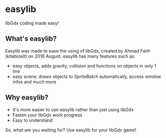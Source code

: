 # easylib
libGdx coding made easy!
## What's easylib?
Easylib was made to ease the using of libGdx, created by Ahmad Fatih (kitebizelt) on 2016 August.
easylib has many features such as:
- easy objects, adds gravity, collision and functions on objects in only 1 line
- easy scene, draws objects to SpriteBatch automatically, access window infos and much more

## Why easylib?
- It's more easier to use easylib rather than just using libGdx
- Fasten your libGdx work progress
- Easy to understand

So, what are you waiting for? Use easylib for your libGdx game!

